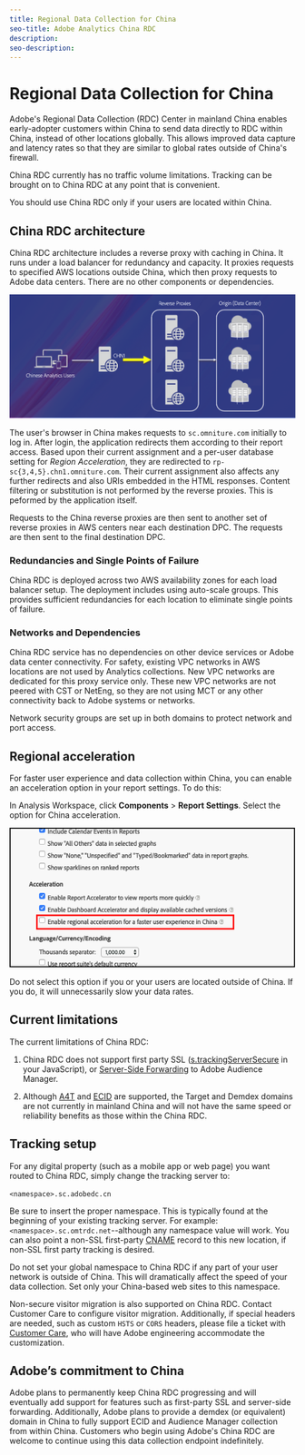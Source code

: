 ```yaml
---
title: Regional Data Collection for China
seo-title: Adobe Analytics China RDC
description:
seo-description:
---
```


# Regional Data Collection for China

Adobe's Regional Data Collection (RDC) Center in mainland China enables early-adopter customers within China to send data directly to RDC within China, instead of other locations globally. This allows improved data capture and latency rates so that they are similar to global rates outside of China's firewall.

China RDC currently has no traffic volume limitations. Tracking can be brought on to China RDC at any point that is convenient.

You should use China RDC only if your users are located within China.

## China RDC architecture

China RDC architecture includes a reverse proxy with caching in China. It runs under a load balancer for redundancy and capacity. It proxies requests to specified AWS locations outside China, which then proxy requests to Adobe data centers. There are no other components or dependencies.

![China RDC architecture](assets/china_rdc_architecture.png "Hover text")

The user's browser in China makes requests to `sc.omniture.com` initially to log in. After login, the application redirects them according to their report access. Based upon their current assignment and a per-user database setting for *Region Acceleration*, they are redirected to `rp-sc{3,4,5}.chn1.omniture.com`.  Their current assignment also affects any further redirects and also URIs embedded in the HTML responses. Content filtering or substitution is not performed by the reverse proxies. This is peformed by the application itself.

Requests to the China reverse proxies are then sent to another set of reverse proxies in AWS centers near each destination DPC. The requests are then sent to the final destination DPC.

### Redundancies and Single Points of Failure

China RDC is deployed across two AWS availability zones for each load balancer setup. The deployment includes using auto-scale groups. This provides sufficient redundancies for each location to eliminate single points of failure.

### Networks and Dependencies

China RDC service has no dependencies on other device services or Adobe data center connectivity. For safety, existing VPC networks in AWS locations are not used by Analytics collections. New VPC networks are dedicated for this proxy service only. These new VPC networks are not peered with CST or NetEng, so they are not using MCT or any other connectivity back to Adobe systems or networks. 

Network security groups are set up in both domains to protect network and port access.

## Regional acceleration

For faster user experience and data collection within China, you can enable an acceleration option in your report settings. To do this:

In Analysis Workspace, click **Components** > **Report Settings**. Select the option for China acceleration.

![China acceleration option](assets/china_acceleration.png "Hover text")

Do not select this option if you or your users are located outside of China. If you do, it will unnecessarily slow your data rates.

## Current limitations

The current limitations of China RDC:

1. China RDC does not support first party SSL ([s.trackingServerSecure](https://helpx.adobe.com/analytics/kb/determining-data-center.html) in your JavaScript), or [Server-Side Forwarding](https://marketing.adobe.com/resources/help/en_US/reference/ssf.html) to Adobe Audience Manager. 

1. Although [A4T](https://marketing.adobe.com/resources/help/en_US/target/a4t/c_account_reqs.html) and [ECID](https://marketing.adobe.com/resources/help/en_US/dtm/macid.html) are supported, the Target and Demdex domains are not currently in mainland China and will not have the same speed or reliability benefits as those within the China RDC.

## Tracking setup

For any digital property (such as a mobile app or web page) you want routed to China RDC, simply change the tracking server to:

`<namespace>.sc.adobedc.cn`

Be sure to insert the proper namespace. This is typically found at the beginning of your existing tracking server. For example: `<namespace>.sc.omtrdc.net`--although any namespace value will work. You can also point a non-SSL first-party [CNAME](https://marketing.adobe.com/resources/help/en_US/whitepapers/first_party_cookies/fpcookies_cname.html) record to this new location, if non-SSL first party tracking is desired.

Do not set your global namespace to China RDC if any part of your user network is outside of China. This will dramatically affect the speed of your data collection. Set only your China-based web sites to this namespace.


Non-secure visitor migration is also supported on China RDC. Contact Customer Care to configure visitor migration. Additionally, if special headers are needed, such as custom `HSTS` or `CORS` headers, please file a ticket with [Customer Care](https://helpx.adobe.com/contact/enterprise-support.ec.html), who will have Adobe engineering accommodate the customization.


## Adobe’s commitment to China

Adobe plans to permanently keep China RDC progressing and will eventually add support for features such as first-party SSL and server-side forwarding. Additionally, Adobe plans to provide a demdex (or equivalent) domain in China to fully support ECID and Audience Manager collection from within China. Customers who begin using Adobe's China RDC are welcome to continue using this data collection endpoint indefinitely.

